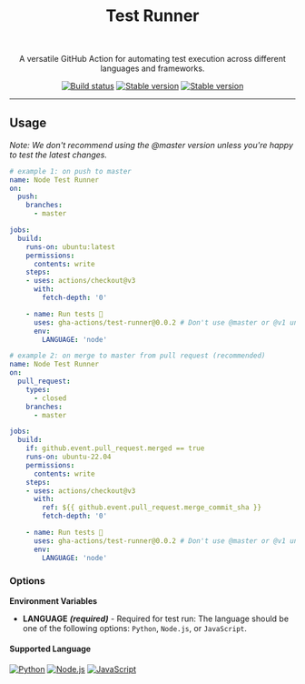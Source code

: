 <div align="center">
	<h1>Test Runner</h1> 
	<br>
	<p>A versatile GitHub Action for automating test execution across different languages and frameworks.</p>
	<a href="https://github.com/gha-actions/test-runner/actions"><img src="https://github.com/gha-actions/test-runner/workflows/Bump%20version/badge.svg?branch=main" alt="Build status"></a>
<!-- 	<a href="./coverage/lcov-report/index.html"><img src="https://img.shields.io/coveralls/github/jaynath-d/cc-suite" alt="Coverage status"></a> -->
	<a href="https://img.shields.io/github/v/tag/gha-actions/test-runner"><img src="https://img.shields.io/github/v/tag/gha-actions/test-runner" alt="Stable version"></a>
	<a href="https://img.shields.io/github/v/release/gha-actions/test-runner?color=%233D9970"><img src="https://img.shields.io/github/v/release/gha-actions/test-runner?color=%233D9970" alt="Stable version"></a>
</div>

___

## Usage

_Note: We don't recommend using the @master version unless you're happy to test the latest changes._

```yaml
# example 1: on push to master
name: Node Test Runner
on:
  push:
    branches:
      - master

jobs:
  build:
    runs-on: ubuntu:latest
    permissions:
      contents: write
    steps:
    - uses: actions/checkout@v3
      with:
        fetch-depth: '0'

    - name: Run tests 🧪
      uses: gha-actions/test-runner@0.0.2 # Don't use @master or @v1 unless you're happy to test the latest version
      env:
        LANGUAGE: 'node'
```

```yaml
# example 2: on merge to master from pull request (recommended)
name: Node Test Runner
on:
  pull_request:
    types:
      - closed
    branches:
      - master

jobs:
  build:
    if: github.event.pull_request.merged == true
    runs-on: ubuntu-22.04
    permissions:
      contents: write
    steps:
    - uses: actions/checkout@v3
      with:
        ref: ${{ github.event.pull_request.merge_commit_sha }}
        fetch-depth: '0'

    - name: Run tests 🧪
      uses: gha-actions/test-runner@0.0.2 # Don't use @master or @v1 unless you're happy to test the latest version
      env:
        LANGUAGE: 'node'

```

### Options

**Environment Variables**

- **LANGUAGE** **_(required)_** - Required for test run: The language should be one of the following options: `Python`, `Node.js`, or `JavaScript`.

#### Supported Language
[![Python](https://img.shields.io/badge/language-Python-blue.svg)](https://www.python.org/)
[![Node.js](https://img.shields.io/badge/language-Node.js-green.svg)](https://nodejs.org/)
[![JavaScript](https://img.shields.io/badge/language-JavaScript-yellow.svg)](https://developer.mozilla.org/en-US/docs/Web/JavaScript)

